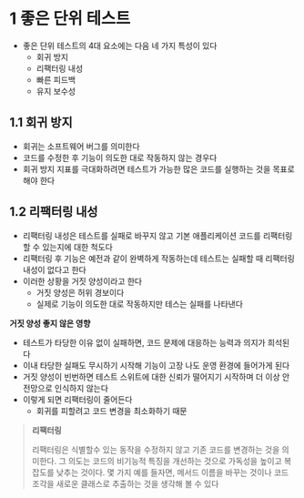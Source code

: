 # 1 좋은 단위 테스트

* 좋은 단위 테스트의 4대 요소에는 다음 네 가지 특성이 있다
  * 회귀 방지
  * 리팩터링 내성
  * 빠른 피드백
  * 유지 보수성



## 1.1 회귀 방지

* 회귀는 소프트웨어 버그를 의미한다
* 코드를 수정한 후 기능이 의도한 대로 작동하지 않는 경우다
* 회귀 방지 지표를 극대화하려면 테스트가 가능한 많은 코드를 실행하는 것을 목표로 해야 한다



## 1.2 리팩터링 내성

* 리팩터링 내성은 테스트를 실패로 바꾸지 않고 기본 애플리케이션 코드를 리팩터링할 수 있는지에 대한 척도다
* 리팩터링 후 기능은 예전과 같이 완벽하게 작동하는데 테스트는 실패할 때 리팩터링 내성이 없다고 한다
* 이러한 상황을 거짓 양성이라고 한다
  * 거짓 양성은 허위 경보이다
  * 실제로 기능이 의도한 대로 작동하지만 테스는 실패를 나타낸다



**거짓 양성 좋지 않은 영향**

* 테스트가 타당한 이유 없이 실패하면, 코드 문제에 대응하는 능력과 의지가 희석된다
* 이내 타당한 실패도 무시하기 시작해 기능이 고장 나도 운영 환경에 들어가게 된다
* 거짓 양성이 빈번하면 테스트 스위트에 대한 신뢰가 떨어지기 시작하며 더 이상 안전망으로 인식하지 않는다
* 이렇게 되면 리팩터링이 줄어든다
  * 회귀를 피할려고 코드 변경을 최소화하기 때문





> **리팩터링**
>
> 리팩터링은 식별할수 있는 동작을 수정하지 않고 기존 코드를 변경하는 것을 의미한다. 그 의도는 코드의 비기능적 특징을 개선하는 것으로 가독성을 높이고 복잡도를 낮추는 것이다. 몇 가지 예를 들자면, 메서드 이름을 바꾸는 것이나 코드 조각을 새로운 클래스로 추출하는 것을 생각해 볼 수 있다




